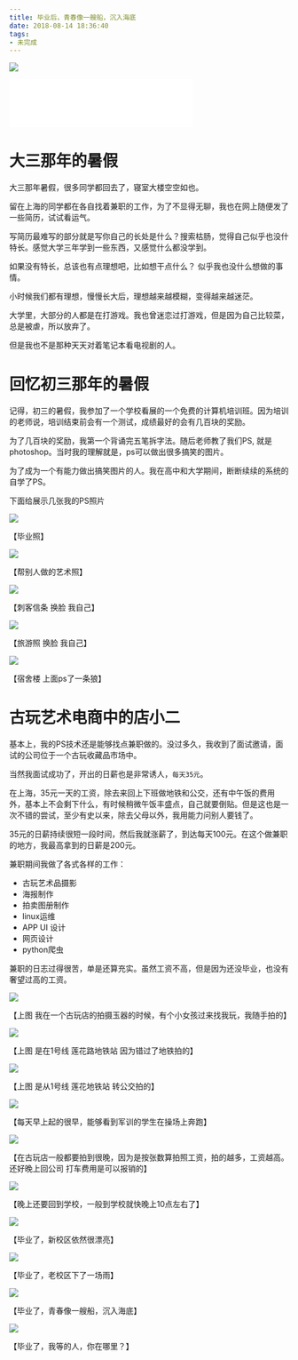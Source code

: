 ```yaml
---
title: 毕业后，青春像一艘船，沉入海底
date: 2018-08-14 18:36:40
tags:
- 未完成
---
```


![](http://p3alsaatj.bkt.clouddn.com/20180814211237_9Y8uPX_Jietu20180814-211226.jpeg)

<!-- more -->

<iframe frameborder="no" border="0" marginwidth="0" marginheight="0" width=330 height=86 src="//music.163.com/outchain/player?type=2&id=4990422&auto=1&height=66"></iframe>

# 大三那年的暑假

大三那年暑假，很多同学都回去了，寝室大楼空空如也。

留在上海的同学都在各自找着兼职的工作，为了不显得无聊，我也在网上随便发了一些简历，试试看运气。

写简历最难写的部分就是写你自己的长处是什么？搜索枯肠，觉得自己似乎也没什特长。感觉大学三年学到一些东西，又感觉什么都没学到。

如果没有特长，总该也有点理想吧，比如想干点什么？ 似乎我也没什么想做的事情。

小时候我们都有理想，慢慢长大后，理想越来越模糊，变得越来越迷茫。

大学里，大部分的人都是在打游戏。我也曾迷恋过打游戏，但是因为自己比较菜，总是被虐，所以放弃了。

但是我也不是那种天天对着笔记本看电视剧的人。

# 回忆初三那年的暑假

记得，初三的暑假，我参加了一个学校看展的一个免费的计算机培训班。因为培训的老师说，培训结束前会有一个测试，成绩最好的会有几百块的奖励。

为了几百块的奖励，我第一个背诵完五笔拆字法。随后老师教了我们PS, 就是photoshop。当时我的理解就是，ps可以做出很多搞笑的图片。

为了成为一个有能力做出搞笑图片的人。我在高中和大学期间，断断续续的系统的自学了PS。

下面给展示几张我的PS照片


![](http://p3alsaatj.bkt.clouddn.com/20180814185855_oORpt1_Jietu20180814-185838.jpeg-480x)

【毕业照】


![](http://p3alsaatj.bkt.clouddn.com/20180814190245_gfE8Fb_Jietu20180814-190136.jpeg-480x)

【帮别人做的艺术照】


![](http://p3alsaatj.bkt.clouddn.com/20180814190255_wMF7u1_Jietu20180814-190227.jpeg-480x)

【刺客信条 换脸 我自己】

![](http://p3alsaatj.bkt.clouddn.com/20180814190305_8V2gKz_Jietu20180814-190236.jpeg-480x)

【旅游照 换脸 我自己】

![](http://p3alsaatj.bkt.clouddn.com/20180814190409_GjfFso_Jietu20180814-190359.jpeg-480x)

【宿舍楼 上面ps了一条狼】

# 古玩艺术电商中的店小二

基本上，我的PS技术还是能够找点兼职做的。没过多久，我收到了面试邀请，面试的公司位于一个古玩收藏品市场中。

当然我面试成功了，开出的日薪也是非常诱人，`每天35元`。

在上海，35元一天的工资，除去来回上下班做地铁和公交，还有中午饭的费用外，基本上不会剩下什么，有时候稍微午饭丰盛点，自己就要倒贴。但是这也是一次不错的尝试，至少有史以来，除去父母以外，我用能力问别人要钱了。

35元的日薪持续很短一段时间，然后我就涨薪了，到达每天100元。在这个做兼职的地方，我最高拿到的日薪是200元。

兼职期间我做了各式各样的工作：

- 古玩艺术品摄影
- 海报制作
- 拍卖图册制作
- linux运维
- APP UI 设计
- 网页设计
- python爬虫

兼职的日志过得很苦，单是还算充实。虽然工资不高，但是因为还没毕业，也没有奢望过高的工资。

![](http://p3alsaatj.bkt.clouddn.com/20180814211015_JTfR37_Jietu20180814-211003.jpeg)

【上图 我在一个古玩店的拍摄玉器的时候，有个小女孩过来找我玩，我随手拍的】

![](http://p3alsaatj.bkt.clouddn.com/20180814211237_9Y8uPX_Jietu20180814-211226.jpeg)

【上图 是在1号线 莲花路地铁站 因为错过了地铁拍的】

![](http://p3alsaatj.bkt.clouddn.com/20180814211409_tv0CQF_Jietu20180814-211402.jpeg)

【上图 是从1号线 莲花地铁站 转公交拍的】

![](http://p3alsaatj.bkt.clouddn.com/20180814211546_tQTFxw_Jietu20180814-211535.jpeg)

【每天早上起的很早，能够看到军训的学生在操场上奔跑】

![](http://p3alsaatj.bkt.clouddn.com/20180814211730_1b2O72_Jietu20180814-211722.jpeg)

【在古玩店一般都要拍到很晚，因为是按张数算拍照工资，拍的越多，工资越高。还好晚上回公司 打车费用是可以报销的】


![](http://p3alsaatj.bkt.clouddn.com/20180814211957_n2hrCB_Jietu20180814-211922.jpeg)

【晚上还要回到学校，一般到学校就快晚上10点左右了】

![](http://p3alsaatj.bkt.clouddn.com/20180814212145_4pUouy_Jietu20180814-212129.jpeg)

【毕业了，新校区依然很漂亮】

![](http://p3alsaatj.bkt.clouddn.com/20180814212242_BApzl0_Jietu20180814-212236.jpeg)

【毕业了，老校区下了一场雨】

![](http://p3alsaatj.bkt.clouddn.com/20180814212339_FKCQfW_Jietu20180814-212319.jpeg)

【毕业了，青春像一艘船，沉入海底】

![](http://p3alsaatj.bkt.clouddn.com/20180814212511_DvDCtu_Jietu20180814-212501.jpeg)

【毕业了，我等的人，你在哪里？】


